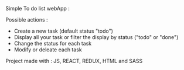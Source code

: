 Simple To do list webApp : 

Possible actions : 

- Create a new task (default status "todo")
- Display all your task or filter the display by status ("todo" or "done")
- Change the status for each task
- Modify or deleate each task

Project made with : 
JS, REACT, REDUX, HTML and SASS
